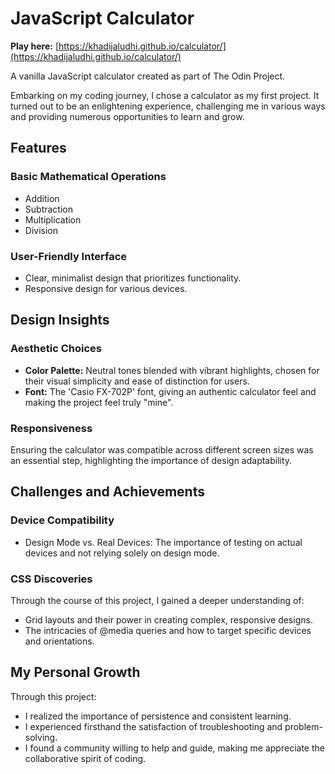 # JavaScript Calculator
**Play here:** [https://khadijaludhi.github.io/calculator/](https://khadijaludhi.github.io/calculator/)

A vanilla JavaScript calculator created as part of The Odin Project.

Embarking on my coding journey, I chose a calculator as my first project. It turned out to be an enlightening experience, challenging me in various ways and providing numerous opportunities to learn and grow.

## Features

### Basic Mathematical Operations

- Addition
- Subtraction
- Multiplication
- Division

### User-Friendly Interface

- Clear, minimalist design that prioritizes functionality.
- Responsive design for various devices.

## Design Insights

### Aesthetic Choices

- **Color Palette:** Neutral tones blended with vibrant highlights, chosen for their visual simplicity and ease of distinction for users.
- **Font:** The 'Casio FX-702P' font, giving an authentic calculator feel and making the project feel truly "mine".

### Responsiveness

Ensuring the calculator was compatible across different screen sizes was an essential step, highlighting the importance of design adaptability.

## Challenges and Achievements

### Device Compatibility

- Design Mode vs. Real Devices: The importance of testing on actual devices and not relying solely on design mode.

### CSS Discoveries

Through the course of this project, I gained a deeper understanding of:

- Grid layouts and their power in creating complex, responsive designs.
- The intricacies of @media queries and how to target specific devices and orientations.

## My Personal Growth

Through this project:

- I realized the importance of persistence and consistent learning.
- I experienced firsthand the satisfaction of troubleshooting and problem-solving.
- I found a community willing to help and guide, making me appreciate the collaborative spirit of coding.
